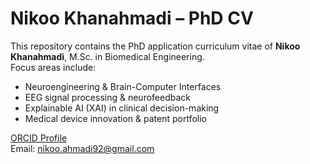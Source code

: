 #  Nikoo Khanahmadi – PhD CV

This repository contains the PhD application curriculum vitae of **Nikoo Khanahmadi**, M.Sc. in Biomedical Engineering.  
Focus areas include:

- Neuroengineering & Brain-Computer Interfaces  
- EEG signal processing & neurofeedback  
- Explainable AI (XAI) in clinical decision-making  
- Medical device innovation & patent portfolio  

 [ORCID Profile](https://orcid.org/0000-0001-9900-3700)  
 Email: nikoo.ahmadi92@gmail.com
